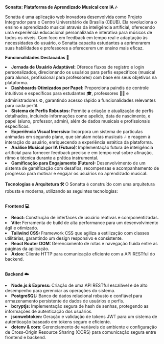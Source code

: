 <strong> Sonatta: Plataforma de Aprendizado Musical com IA 🎶 </strong>

Sonatta é uma aplicação web inovadora desenvolvida como Projeto Integrador para o Centro Universitário de Brasília (CEUB). Ela revoluciona o ensino e aprendizado musical através da inteligência artificial, oferecendo uma experiência educacional personalizada e interativa para músicos de todos os níveis. Com foco em feedback em tempo real e adaptação às necessidades do usuário, o Sonatta capacita estudantes a aprimorarem suas habilidades e professores a oferecerem um ensino mais eficaz.

<strong> Funcionalidades Destacadas 🚀  </strong>

<li> <strong> Jornada de Usuário Adaptável: </strong> Oferece fluxos de registro e login personalizados, direcionando os usuários para perfis específicos (musical para alunos, profissional para professores) com base em seus objetivos na plataforma.</li>

<li> <strong> Dashboards Otimizados por Papel:  </strong> Proporciona painéis de controle intuitivos e específicos para estudantes 🎓, professores 🧑‍🏫 e administradores ⚙️, garantindo acesso rápido a funcionalidades relevantes para cada perfil.</li>

<li> <strong> Sistema de Perfis Robustos:  </strong> Permite a criação e atualização de perfis detalhados, incluindo informações como apelido, data de nascimento, e papel (aluno, professor, admin), além de dados musicais e profissionais específicos.</li>

<li> <strong> Experiência Visual Imersiva:  </strong> Incorpora um sistema de partículas animadas em segundo plano, que simulam notas musicais 🎶 e reagem à interação do usuário, enriquecendo a experiência estética da plataforma.</li>

<li> <strong> Análise Musical por IA (Futuro):  </strong> Implementação futura de inteligência artificial para fornecer feedback preciso e em tempo real sobre afinação, ritmo e técnica durante a prática instrumental.</li>

<li> <strong> Gamificação para Engajamento (Futuro):  </strong> Desenvolvimento de um sistema de gamificação com desafios, recompensas e acompanhamento de progresso para motivar e engajar os usuários no aprendizado musical.</li>

<br>
<strong> Tecnologias e Arquitetura 🛠️ </strong>
O Sonatta é construído com uma arquitetura robusta e moderna, utilizando as seguintes tecnologias:
<br><br>

<strong> Frontend 💻 </strong>

<li> <strong> React: </strong> Construção de interfaces de usuário reativas e componentizadas.</li>

<li> <strong> Vite: </strong> Ferramenta de build de alta performance para um desenvolvimento ágil e otimizado.</li>

<li> <strong> Tailwind CSS: </strong> Framework CSS que agiliza a estilização com classes utilitárias, garantindo um design responsivo e consistente.</li>

<li> <strong> React Router DOM: </strong> Gerenciamento de rotas e navegação fluida entre as páginas da aplicação.</li>

<li> <strong> Axios: </strong> Cliente HTTP para comunicação eficiente com a API RESTful do backend.</li>
<br>

<strong> Backend ☁️ </strong>


<li> <strong> Node.js & Express: </strong> Criação de uma API RESTful escalável e de alto desempenho para gerenciar as operações do sistema.</li>

<li> <strong> PostgreSQL: </strong> Banco de dados relacional robusto e confiável para armazenamento persistente de dados de usuários e perfis.</li>

<li> <strong> bcryptjs: </strong> Implementação segura de hash de senhas, protegendo as informações de autenticação dos usuários.</li>

<li> <strong> jsonwebtoken: </strong> Geração e validação de tokens JWT para um sistema de autenticação baseado em tokens seguro e eficiente.</li>

<li> <strong> dotenv & cors: </strong> Gerenciamento de variáveis de ambiente e configuração de Cross-Origin Resource Sharing (CORS) para comunicação segura entre frontend e backend.</li>
